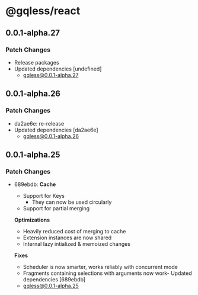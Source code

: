 # @gqless/react

## 0.0.1-alpha.27

### Patch Changes

- Release packages
- Updated dependencies [undefined]
  - gqless@0.0.1-alpha.27

## 0.0.1-alpha.26

### Patch Changes

- da2ae6e: re-release
- Updated dependencies [da2ae6e]
  - gqless@0.0.1-alpha.26

## 0.0.1-alpha.25

### Patch Changes

- 689ebdb: **Cache**

  - Support for Keys
    - They can now be used circularly
  - Support for partial merging

  **Optimizations**

  - Heavily reduced cost of merging to cache
  - Extension instances are now shared
  - Internal lazy intialized & memoized changes

  **Fixes**

  - Scheduler is now smarter, works reliably with concurrent mode
  - Fragments containing selections with arguments now work- Updated dependencies [689ebdb]
  - gqless@0.0.1-alpha.25
